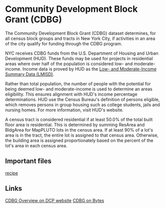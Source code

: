 # Community Development Block Grant (CDBG)

The Community Development Block Grant (CDBG) dataset determines, for all census block groups and tracts in New York City, if activities in an area of the city qualify for funding through the CDBG program.

NYC receives CDBG funds from the U.S. Department of Housing and Urban Development (HUD). These funds may be used for projects in residential areas where over half of the population is considered low- and moderate-income. Income data is proved by HUD as the [Low- and Moderate-Income Summary Data (LMISD)](https://www.hudexchange.info/programs/cdbg/cdbg-low-moderate-income-data/).

Rather than total population, the number of people with the potential for being deemed low- and moderate-income is used to determine an areas eligibility. This ensures alignment with HUD's income percentage determinations. HUD use the Census Bureau's definition of persons eligible, which removes persons in group housing such as college students, jails and nursing homes. For more information, visit HUD's website.

A census tract is considered residential if at least 50.0% of the total built floor area is residential. This is determined by summing ResArea and BldgArea for MapPLUTO lots in the census area. If at least 90% of a lot's area is in the tract, the entire lot is assigned to that census area. Otherwise, the building area is assigned proportionately based on the percent of the lot's area in each census area.

## Important files

[recipe](https://github.com/NYCPlanning/data-engineering/blob/main/products/cdbg/recipe.yml)

## Links

[CDBG Overview on DCP website](https://www.nyc.gov/site/planning/data-maps/community-development-block-grant.page)
[CDBG on Bytes](https://www.nyc.gov/site/planning/data-maps/open-data/dwn-cdbg.page)
